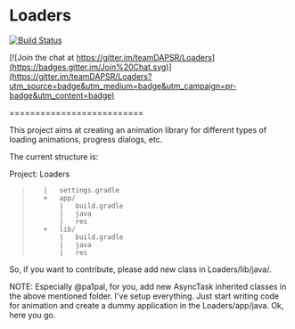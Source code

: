 # Loaders

[![Build Status](https://travis-ci.org/devkhan/Loaders.svg?branch=main)](https://travis-ci.org/devkhan/Loaders)

[![Join the chat at https://gitter.im/teamDAPSR/Loaders](https://badges.gitter.im/Join%20Chat.svg)](https://gitter.im/teamDAPSR/Loaders?utm_source=badge&utm_medium=badge&utm_campaign=pr-badge&utm_content=badge)

==========================

This project aims at creating an animation library for different types of loading animations, progress dialogs, etc.

The current structure is:

Project: Loaders  
>        |   settings.gradle  
>        +   app/  
>            |   build.gradle  
>            |   java  
>            |   res  
>        +   lib/  
>            |   build.gradle  
>            |   java  
>            |   res  

So, if you want to contribute, please add new class in Loaders/lib/java/.

NOTE: Especially @pa1pal, for you, add new AsyncTask inherited classes in the above mentioned folder. I've setup everything. Just start writing code for animation and create a dummy application in the Loaders/app/java. Ok, here you go.
